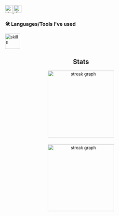 

<!-- <div align="center">
  <img src="https://visitor-badge.laobi.icu/badge?page_id=Bry1k.Bry1k&"  />
</div> -->


<h1 align="center"></h1>


<div align="left">
  <a href="https://www.youtube.com/channel/UCOduKDV9007OfG7AOOvfh_Q" target="_blank">
    <img src="https://img.shields.io/static/v1?message=Youtube&logo=youtube&label=&color=FF0000&logoColor=white&labelColor=&style=flat" height="25" alt="yt logo"  />
  </a>
  <a href="https://discord.com/users/965718449110265877" target="_blank">
    <img src="https://img.shields.io/static/v1?message=Discord&logo=discord&label=&color=8578bb&logoColor=white&labelColor=&style=flat" height="25" alt="discord logo"  />
  </a>
  <!-- <a href="" target="_blank">
    <img src="" height="25" alt="idk yet logo"  />
  </a> -->
</div>

###

<p align="left"></p>



<h3 align="left">🛠 Languages/Tools I've used</h3>


<div align="left">
  <img src="https://skillicons.dev/icons?i=powershell,html,css,js,python,github,vscode,windows" height="50" alt="skills"  />

</div>

###

<div align="center">
  <h2>Stats</h2>
</div>
<div align="center">
  <img src="https://streak-stats.demolab.com?user=Bry1k&locale=en&mode=daily&theme=catppuccin-mocha&hide_border=false&border_radius=5&order=3" height="220" alt="streak graph"  />
</div>

###

<div align="center">
  <img src="https://github-readme-stats.vercel.app/api/top-langs/?username=Bry1k&theme=dark&hide_border=true&include_all_commits=false&count_private=false&layout=compact" height="220" alt="streak graph"  />
</div>

